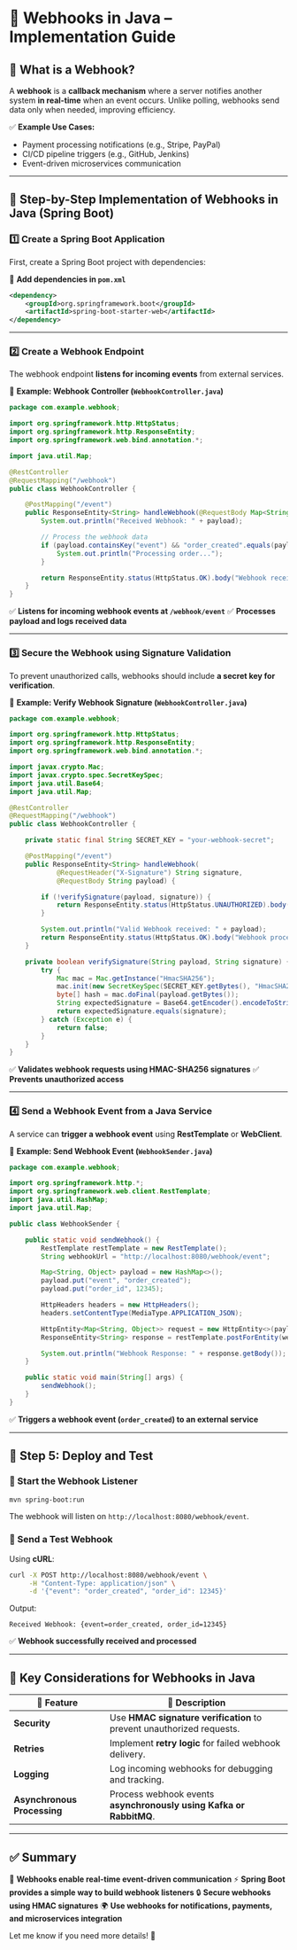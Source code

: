 # **🔹 Webhooks in Java – Implementation Guide**

## **📌 What is a Webhook?**
A **webhook** is a **callback mechanism** where a server notifies another system **in real-time** when an event occurs. Unlike polling, webhooks send data only when needed, improving efficiency.

✅ **Example Use Cases:**
- Payment processing notifications (e.g., Stripe, PayPal)
- CI/CD pipeline triggers (e.g., GitHub, Jenkins)
- Event-driven microservices communication

---

## **📌 Step-by-Step Implementation of Webhooks in Java (Spring Boot)**
### **1️⃣ Create a Spring Boot Application**
First, create a Spring Boot project with dependencies:

📌 **Add dependencies in `pom.xml`**
```xml
<dependency>
    <groupId>org.springframework.boot</groupId>
    <artifactId>spring-boot-starter-web</artifactId>
</dependency>
```

---

### **2️⃣ Create a Webhook Endpoint**
The webhook endpoint **listens for incoming events** from external services.

📌 **Example: Webhook Controller (`WebhookController.java`)**
```java
package com.example.webhook;

import org.springframework.http.HttpStatus;
import org.springframework.http.ResponseEntity;
import org.springframework.web.bind.annotation.*;

import java.util.Map;

@RestController
@RequestMapping("/webhook")
public class WebhookController {

    @PostMapping("/event")
    public ResponseEntity<String> handleWebhook(@RequestBody Map<String, Object> payload) {
        System.out.println("Received Webhook: " + payload);

        // Process the webhook data
        if (payload.containsKey("event") && "order_created".equals(payload.get("event"))) {
            System.out.println("Processing order...");
        }

        return ResponseEntity.status(HttpStatus.OK).body("Webhook received successfully");
    }
}
```
✅ **Listens for incoming webhook events at `/webhook/event`**
✅ **Processes payload and logs received data**

---

### **3️⃣ Secure the Webhook using Signature Validation**
To prevent unauthorized calls, webhooks should include **a secret key for verification**.

📌 **Example: Verify Webhook Signature (`WebhookController.java`)**
```java
package com.example.webhook;

import org.springframework.http.HttpStatus;
import org.springframework.http.ResponseEntity;
import org.springframework.web.bind.annotation.*;

import javax.crypto.Mac;
import javax.crypto.spec.SecretKeySpec;
import java.util.Base64;
import java.util.Map;

@RestController
@RequestMapping("/webhook")
public class WebhookController {

    private static final String SECRET_KEY = "your-webhook-secret";

    @PostMapping("/event")
    public ResponseEntity<String> handleWebhook(
            @RequestHeader("X-Signature") String signature,
            @RequestBody String payload) {

        if (!verifySignature(payload, signature)) {
            return ResponseEntity.status(HttpStatus.UNAUTHORIZED).body("Invalid signature");
        }

        System.out.println("Valid Webhook received: " + payload);
        return ResponseEntity.status(HttpStatus.OK).body("Webhook processed");
    }

    private boolean verifySignature(String payload, String signature) {
        try {
            Mac mac = Mac.getInstance("HmacSHA256");
            mac.init(new SecretKeySpec(SECRET_KEY.getBytes(), "HmacSHA256"));
            byte[] hash = mac.doFinal(payload.getBytes());
            String expectedSignature = Base64.getEncoder().encodeToString(hash);
            return expectedSignature.equals(signature);
        } catch (Exception e) {
            return false;
        }
    }
}
```
✅ **Validates webhook requests using HMAC-SHA256 signatures**
✅ **Prevents unauthorized access**

---

### **4️⃣ Send a Webhook Event from a Java Service**
A service can **trigger a webhook event** using **RestTemplate** or **WebClient**.

📌 **Example: Send Webhook Event (`WebhookSender.java`)**
```java
package com.example.webhook;

import org.springframework.http.*;
import org.springframework.web.client.RestTemplate;
import java.util.HashMap;
import java.util.Map;

public class WebhookSender {

    public static void sendWebhook() {
        RestTemplate restTemplate = new RestTemplate();
        String webhookUrl = "http://localhost:8080/webhook/event";

        Map<String, Object> payload = new HashMap<>();
        payload.put("event", "order_created");
        payload.put("order_id", 12345);

        HttpHeaders headers = new HttpHeaders();
        headers.setContentType(MediaType.APPLICATION_JSON);

        HttpEntity<Map<String, Object>> request = new HttpEntity<>(payload, headers);
        ResponseEntity<String> response = restTemplate.postForEntity(webhookUrl, request, String.class);

        System.out.println("Webhook Response: " + response.getBody());
    }

    public static void main(String[] args) {
        sendWebhook();
    }
}
```
✅ **Triggers a webhook event (`order_created`) to an external service**

---

## **📌 Step 5: Deploy and Test**
### **🔹 Start the Webhook Listener**
```sh
mvn spring-boot:run
```
The webhook will listen on `http://localhost:8080/webhook/event`.

### **🔹 Send a Test Webhook**
Using **cURL**:
```sh
curl -X POST http://localhost:8080/webhook/event \
     -H "Content-Type: application/json" \
     -d '{"event": "order_created", "order_id": 12345}'
```
Output:
```
Received Webhook: {event=order_created, order_id=12345}
```
✅ **Webhook successfully received and processed**

---

## **📌 Key Considerations for Webhooks in Java**
| 🔹 Feature         | 🔹 Description |
|-------------------|--------------|
| **Security**      | Use **HMAC signature verification** to prevent unauthorized requests. |
| **Retries**       | Implement **retry logic** for failed webhook delivery. |
| **Logging**       | Log incoming webhooks for debugging and tracking. |
| **Asynchronous Processing** | Process webhook events **asynchronously using Kafka or RabbitMQ**. |

---

## **✅ Summary**
🚀 **Webhooks enable real-time event-driven communication**
⚡ **Spring Boot provides a simple way to build webhook listeners**
🔒 **Secure webhooks using HMAC signatures**
🌍 **Use webhooks for notifications, payments, and microservices integration**

Let me know if you need more details! 🚀